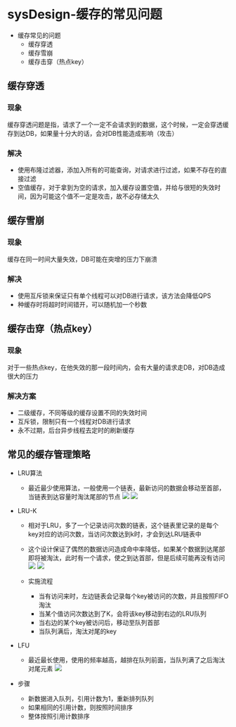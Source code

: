 # sysDesign-缓存的常见问题
* 缓存常见的问题  
    * 缓存穿透  
    * 缓存雪崩  
    * 缓存击穿（热点key）  

## 缓存穿透
### 现象
缓存穿透问题是指，请求了一个一定不会请求到的数据，这个时候，一定会穿透缓存到达DB，如果量十分大的话，会对DB性能造成影响（攻击）
### 解决
* 使用布隆过滤器，添加入所有的可能查询，对请求进行过滤，如果不存在的直接过滤
* 空值缓存，对于拿到为空的请求，加入缓存设置空值，并给与很短的失效时间，因为可能这个值不一定是攻击，故不必存储太久

## 缓存雪崩
### 现象
缓存在同一时间大量失效，DB可能在突增的压力下崩溃

### 解决
* 使用互斥锁来保证只有单个线程可以对DB进行请求，该方法会降低QPS
* 种缓存时将超时时间错开，可以随机加一个秒数

## 缓存击穿（热点key）
### 现象
对于一些热点key，在他失效的那一段时间内，会有大量的请求走DB，对DB造成很大的压力

### 解决方案
* 二级缓存，不同等级的缓存设置不同的失效时间
* 互斥锁，限制只有一个线程对DB进行请求
* 永不过期，后台异步线程去定时的刷新缓存

## 常见的缓存管理策略
* LRU算法
    * 最近最少使用算法，一般使用一个链表，最新访问的数据会移动至首部，当链表到达容量时淘汰尾部的节点
![](/images/20190110212505839_1229392813.png)
![](/images/20190110214402156_498779406.png)
* LRU-K
    * 相对于LRU，多了一个记录访问次数的链表，这个链表里记录的是每个key对应的访问次数，当访问次数达到k时，才会到达LRU链表中
    * 这个设计保证了偶然的数据访问造成命中率降低，如果某个数据到达尾部即将被淘汰，此时有一个请求，使之到达首部，但是后续可能再没有访问
![](/images/20190110212821503_1464840304.png)
![](/images/20190110214424256_1356802401.png)

     * 实施流程
         * 当有访问来时，左边链表会记录每个key被访问的次数，并且按照FIFO淘汰
         * 当某个值访问次数达到了K，会将该key移动到右边的LRU队列
         * 当右边的某个key被访问后，移动至队列首部
         * 当队列满后，淘汰对尾的key

* LFU
    * 最近最长使用，使用的频率越高，越排在队列前面，当队列满了之后淘汰对尾元素
![](/images/20190110214333538_1969653073.png)


* 步骤
    * 新数据进入队列，引用计数为1，重新排列队列
    * 如果相同的引用计数，则按照时间排序
    * 整体按照引用计数排序
